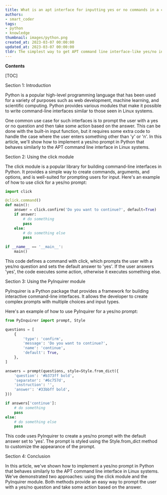 ```yaml
---
title: What is an apt interface for inputting yes or no commands in a command line-like format?
authors:
- smart_coder
tags:
- python
- knowledge
thumbnail: images/python.png
created_at: 2023-03-07 00:00:00
updated_at: 2023-03-07 00:00:00
tldr: The simplest way to get APT command line interface-like yes/no input in Python is to use the built-in `input()` function and create a loop to keep prompting the user until a valid input is received.
---
```


**Contents**

[TOC]

Section 1: Introduction

Python is a popular high-level programming language that has been used for a variety of purposes such as web development, machine learning, and scientific computing. Python provides various modules that make it possible to write command-line interfaces similar to those seen in Linux systems.

One common use case for such interfaces is to prompt the user with a yes or no question and then take some action based on the answer. This can be done with the built-in input function, but it requires some extra code to handle the case where the user enters something other than 'y' or 'n'. In this article, we'll show how to implement a yes/no prompt in Python that behaves similarly to the APT command line interface in Linux systems.

Section 2: Using the click module

The click module is a popular library for building command-line interfaces in Python. It provides a simple way to create commands, arguments, and options, and is well-suited for prompting users for input. Here's an example of how to use click for a yes/no prompt:

```python
import click

@click.command()
def main():
    answer = click.confirm('Do you want to continue?', default=True)
    if answer:
        # do something
        pass
    else:
        # do something else
        pass
        
if __name__ == '__main__':
    main()
```

This code defines a command with click, which prompts the user with a yes/no question and sets the default answer to 'yes'. If the user answers 'yes', the code executes some action, otherwise it executes something else.

Section 3: Using the PyInquirer module

PyInquirer is a Python package that provides a framework for building interactive command-line interfaces. It allows the developer to create complex prompts with multiple choices and input types.

Here's an example of how to use PyInquirer for a yes/no prompt:

```python
from PyInquirer import prompt, Style

questions = [
    {
        'type': 'confirm',
        'message': 'Do you want to continue?',
        'name': 'continue',
        'default': True,
    },
]

answers = prompt(questions, style=Style.from_dict({
    'question': '#b373ff bold',
    'separator': '#6c757d',
    'instruction': '',
    'answer': '#33bbff bold',
}))

if answers['continue']:
    # do something
    pass
else:
    # do something else
    pass
```

This code uses PyInquirer to create a yes/no prompt with the default answer set to 'yes'. The prompt is styled using the Style.from_dict method to customize the appearance of the prompt.

Section 4: Conclusion

In this article, we've shown how to implement a yes/no prompt in Python that behaves similarly to the APT command line interface in Linux systems. We've demonstrated two approaches: using the click module and the PyInquirer module. Both methods provide an easy way to prompt the user with a yes/no question and take some action based on the answer.
